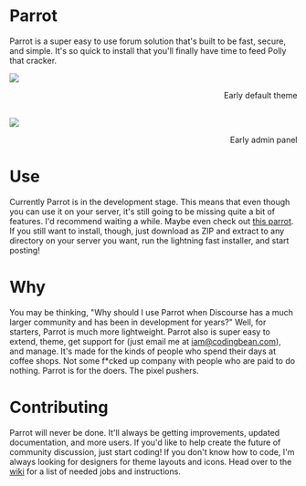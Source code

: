 Parrot
======

Parrot is a super easy to use forum solution that's built to be fast, secure, and simple. It's so quick to install that you'll finally have time to feed Polly that cracker.

![](http://codingbean.com/uploads/parrot-default.png)
<div align="right">Early default theme</div>

<br/>

![](http://codingbean.com/uploads/parrot-admin-3.png)
<div align="right">Early admin panel</div>

Use
===

Currently Parrot is in the development stage. This means that even though you can use it on your server, it's still going to be missing quite a bit of features. I'd recommend waiting a while. Maybe even check out [this parrot](http://bit.ly/1jnMQ6S). If you still want to install, though, just download as ZIP and extract to any directory on your server you want, run the lightning fast installer, and start posting!

Why
===

You may be thinking, "Why should I use Parrot when Discourse has a much larger community and has been in development for years?" Well, for starters, Parrot is much more lightweight. Parrot also is super easy to extend, theme, get support for (just email me at iam@codingbean.com), and manage. It's made for the kinds of people who spend their days at coffee shops. Not some f*cked up company with people who are paid to do nothing. Parrot is for the doers. The pixel pushers.

Contributing
=========

Parrot will never be done. It'll always be getting improvements, updated documentation, and more users. If you'd like to help create the future of community discussion, just start coding! If you don't know how to code, I'm always looking for designers for theme layouts and icons. Head over to the [wiki](http://github.com/Codingbean/Parrot/wiki/Contribute) for a list of needed jobs and instructions.
